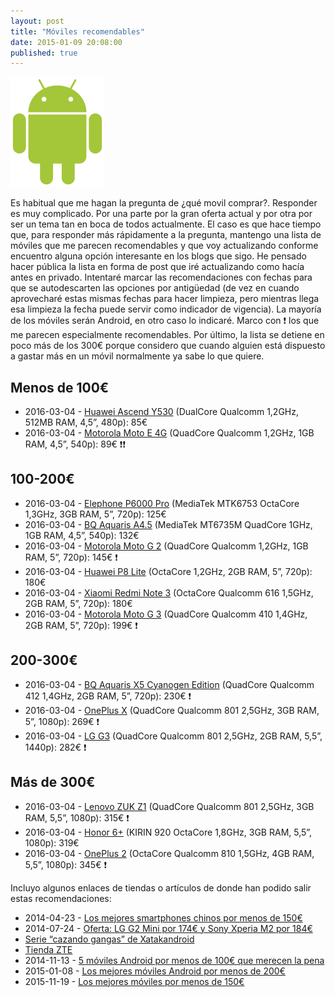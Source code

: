 ```yaml
---
layout: post
title: "Móviles recomendables"
date: 2015-01-09 20:08:00
published: true
---
```


![Android Logo](/images/posts/android_robot.png)

Es habitual que me hagan la pregunta de ¿qué movil comprar?. Responder es muy complicado. Por una parte por la gran oferta actual y por otra por ser un tema tan en boca de todos actualmente. El caso es que hace tiempo que, para responder más rápidamente a la pregunta, mantengo una lista de móviles que me parecen recomendables y que voy actualizando conforme encuentro alguna opción interesante en los blogs que sigo. He pensado hacer pública la lista en forma de post que iré actualizando como hacía antes en privado. Intentaré marcar las recomendaciones con fechas para que se autodescarten las opciones por antigüedad (de vez en cuando aprovecharé estas mismas fechas para hacer limpieza, pero mientras llega esa limpieza la fecha puede servir como indicador de vigencia). La mayoría de los móviles serán Android, en otro caso lo indicaré. Marco con :exclamation: los que me parecen especialmente recomendables. Por último, la lista se detiene en poco más de los 300€ porque considero que cuando alguien está dispuesto a gastar más en un móvil normalmente ya sabe lo que quiere.

## Menos de 100€

* 2016-03-04 - [Huawei Ascend Y530](http://www.amazon.es/gp/product/B00HRXA9CW) (DualCore Qualcomm 1,2GHz, 512MB RAM, 4,5”, 480p): 85€
* 2016-03-04 - [Motorola Moto E 4G](http://www.pccomponentes.com/motorola_moto_e_4g_blanco_libre.html) (QuadCore Qualcomm 1,2GHz, 1GB RAM, 4,5”, 540p): 89€ :exclamation::exclamation:

## 100-200€

* 2016-03-04 - [Elephone P6000 Pro](http://www.amazon.es/dp/B00Z9MKPMW/) (MediaTek MTK6753 OctaCore 1,3GHz, 3GB RAM, 5”, 720p): 125€
* 2016-03-04 - [BQ Aquaris A4.5](http://www.amazon.es/dp/B015KDORSM) (MediaTek MT6735M QuadCore 1GHz, 1GB RAM, 4,5”, 540p): 132€
* 2016-03-04 - [Motorola Moto G 2](http://www.amazon.es/dp/B00UL1CNFS) (QuadCore Qualcomm 1,2GHz, 1GB RAM, 5”, 720p): 145€ :exclamation:
* 2016-03-04 - [Huawei P8 Lite](http://www.amazon.es/dp/B00W1KSK86) (OctaCore 1,2GHz, 2GB RAM, 5”, 720p): 180€
* 2016-03-04 - [Xiaomi Redmi Note 3](http://www.geekvida.es/xiaomi-redmi-3-2gb-16gb-gris-p114910.html) (OctaCore Qualcomm 616 1,5GHz, 2GB RAM, 5”, 720p): 180€
* 2016-03-04 - [Motorola Moto G 3](http://www.amazon.es/dp/B013P2K9NC/) (QuadCore Qualcomm 410 1,4GHz, 2GB RAM, 5”, 720p): 199€ :exclamation:

## 200-300€

* 2016-03-04 - [BQ Aquaris X5 Cyanogen Edition](http://www.bq.com/es/cyanogen-aquaris-x5) (QuadCore Qualcomm 412 1,4GHz, 2GB RAM, 5”, 720p): 230€ :exclamation:
* 2016-03-04 - [OnePlus X](https://oneplus.net/es/x) (QuadCore Qualcomm 801 2,5GHz, 3GB RAM, 5”, 1080p): 269€ :exclamation:
* 2016-03-04 - [LG G3](http://www.amazon.es/gp/product/B00KKSKHFA) (QuadCore Qualcomm 801 2,5GHz, 2GB RAM, 5,5”, 1440p): 282€ :exclamation:

## Más de 300€

* 2016-03-04 - [Lenovo ZUK Z1](http://www.amazon.es/dp/B016ZP46DA) (QuadCore Qualcomm 801 2,5GHz, 3GB RAM, 5,5”, 1080p): 315€ :exclamation:
* 2016-03-04 - [Honor 6+](http://www.amazon.es/dp/B00VUYWSSM) (KIRIN 920 OctaCore 1,8GHz, 3GB RAM, 5,5”, 1080p): 319€
* 2016-03-04 - [OnePlus 2](https://oneplus.net/es/2) (OctaCore Qualcomm 810 1,5GHz, 4GB RAM, 5,5”, 1080p): 345€ :exclamation:

Incluyo algunos enlaces de tiendas o artículos de donde han podido salir estas recomendaciones:

* 2014-04-23 - [Los mejores smartphones chinos por menos de 150€](http://www.elandroidelibre.com/2014/04/los-mejores-smartphones-chinos-por-menos-de-150e.html)
* 2014-07-24 - [Oferta: LG G2 Mini por 174€ y Sony Xperia M2 por 184€](http://www.elandroidelibre.com/2014/07/oferta-lg-g2-mini-por-174e-y-sony-xperia-m2-por-184e.html)
* [Serie “cazando gangas” de Xatakandroid](http://www.xatakandroid.com/tag/cazando-gangas)
* [Tienda ZTE](http://www.tienda.zte.es/)
* 2014-11-13 - [5 móviles Android por menos de 100€ que merecen la pena](http://www.elandroidelibre.com/2014/11/5-moviles-android-por-menos-de-100e-que-merecen-la-pena.html)
* 2015-01-08 - [Los mejores móviles Android por menos de 200€](http://www.elandroidelibre.com/2015/01/los-mejores-moviles-android-por-menos-de-200e.html)
* 2015-11-19 - [Los mejores móviles por menos de 150€](http://www.elandroidelibre.com/2015/11/los-mejores-moviles-por-menos-de-150e.html)
